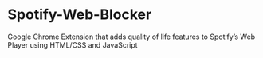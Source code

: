# Spotify-Web-Blocker
Google Chrome Extension that adds quality of life features to Spotify’s Web Player using HTML/CSS and JavaScript
